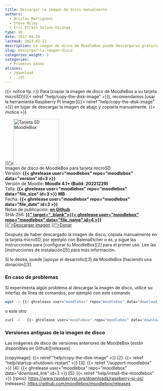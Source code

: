 ```yaml
---
title: Descargar la imagen de disco manualmente
authors:
  - Nicolas Martignoni
  - Steve Miley
  - Eric Efrain Solano-Uscanga
type: kb
date: 2017-04-20
lastmod: 2023-01-12
description: La imagen de disco de MoodleBox puede descargarse gratuitamente desde esta página.
slug: descargar-la-imagen-disco
categories_weight: 3
categories:
  - Primeros pasos
aliases:
  - /download
  - ../dl
---
```


{{< notice tip >}}
Para [copiar la imagen de disco de MoodleBox a su tarjeta microSD]({{< relref "help/copy-the-disk-image" >}}), recomendamos [usar la herramienta Raspberry Pi Imager]({{< relref "help/copy-the-disk-image" >}}) en lugar de descargar la imagen de abajo y copiarla manualmente.
{{< /notice >}}

<div class="downloads row gx-0">
  <div class="image-icon text-center col-sm-3">
    <a class="piwik_download" href="{{< ghrelease user="moodlebox" repo="moodlebox" data="download_link" id=3 >}}"><img alt="Tarjeta SD MoodleBox" src="/img/media/moodlebox-sdcard.png" width="150" height="150"></a>
  </div>
  <div class="image-info col-sm-9">
    <div class="image-description">
      Imagen de disco de MoodleBox para tarjeta microSD
    </div>
    <div class="image-details">
      Versión: <strong>{{< ghrelease user="moodlebox" repo="moodlebox" data="version" id=3 >}}</strong>
    </div>
    <div class="image-details">
      Versión de Moodle: <strong>Moodle 4.1+ (Build: 20221229)</strong>
    </div>
    <div class="image-details">
      Talla: <strong>{{< ghrelease user="moodlebox" repo="moodlebox" data="file_size" id=3 >}} MB</strong>
    </div>
    <div class="image-details">
      Fecha: <strong>{{< ghrelease user="moodlebox" repo="moodlebox" data="file_date" id=3 >}}</strong>
    </div>
    <div class="image-details">
      Notas de publicación: <strong><a href="https://github.com/moodlebox/moodlebox/blob/main/CHANGELOG.md" target="_blank">en Github</a></strong>
    </div>
    <div class="image-details">
      SHA-256: <strong><a href="{{< ghrelease user="moodlebox" repo="moodlebox" data="download_link" id=4 >}}" target="_blank">{{< ghrelease user="moodlebox" repo="moodlebox" data="file_name" id=4 >}}</a></strong>
    </div>
    <div class="image-download-links">
      <a class="btn dl-zip piwik_download" href="{{< ghrelease user="moodlebox" repo="moodlebox" data="download_link" id=3 >}}"><i class="fa fa-download" aria-hidden="true"></i>Descargar imagen</a>
      <a class="btn" href="{{< relref "/support-moodlebox" >}}"><i class="fa fa-heart" aria-hidden="true"></i>Donar</a>
    </div>
  </div>
</div>

Después de haber descargado la imagen de disco, cópiala manualmente en la tarjeta microSD, por ejemplo con BalenaEtcher o `dd`, y sigue las instrucciones para [configurar tu MoodleBox][2] para el primer uso. Lee las [instrucciones de instalación][5] para más información.

Si lo desea, puede [apoyar el desarrollo][3] de MoodleBox [haciendo una donación][3].

### En caso de problemas

Si experimenta algún problema al descargar la imagen de disco, utilice su interfaz de línea de comandos, por ejemplo con este comando

```bash
wget -c {{< ghrelease user="moodlebox" repo="moodlebox" data="download_link" id=3 >}}
```

o este otro

```bash
curl -C - {{< ghrelease user="moodlebox" repo="moodlebox" data="download_link" id=3 >}}
```

### Versiones antiguas de la imagen de disco

Las imágenes de disco de versiones anteriores de MoodleBox [están disponibles en Github][releases].

 [copyimage]: {{< relref "help/copy-the-disk-image" >}}
 [2]: {{< relref "help/startup-shutdown-restart" >}}
 [3]: {{< relref "/support-moodlebox" >}}
 [4]: {{< ghrelease user="moodlebox" repo="moodlebox" data="download_link" id=3 >}}
 [5]: {{< relref "help/install-the-moodlebox" >}}
 [rpios]: https://www.raspberrypi.org/downloads/raspberry-pi-os/
 [releases]: https://github.com/moodlebox/moodlebox/releases
